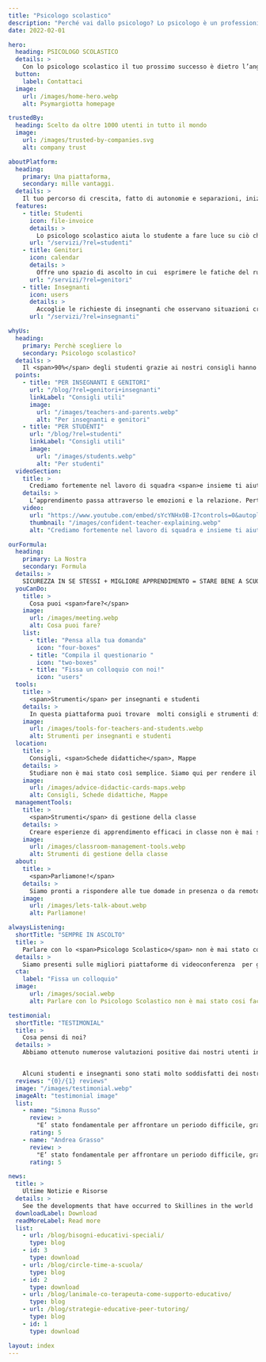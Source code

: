 ```yaml
---
title: "Psicologo scolastico"
description: "Perché vai dallo psicologo? Lo psicologo è un professionista del benessere psicofisico, qualificato nel fornire supporto in presenza o a distanza."
date: 2022-02-01

hero: 
  heading: PSICOLOGO SCOLASTICO
  details: > 
    Con lo psicologo scolastico il tuo prossimo successo è dietro l’angolo
  button:
    label: Contattaci
  image: 
    url: /images/home-hero.webp
    alt: Psymargiotta homepage

trustedBy:
  heading: Scelto da oltre 1000 utenti in tutto il mondo
  image: 
    url: /images/trusted-by-companies.svg
    alt: company trust

aboutPlatform:
  heading:
    primary: Una piattaforma, 
    secondary: mille vantaggi.
  details: >
    Il tuo percorso di crescita, fatto di autonomie e separazioni, inizia proprio nella scuola. Lo psicologo scolastico ti aiuta a gestire al meglio!
  features:
    - title: Studenti
      icon: file-invoice
      details: >
        Lo psicologo scolastico aiuta lo studente a fare luce su ciò che sta vivendo e a costruisce con lui un percorso per stare meglio, affrontando il problema in modo personalizzato
      url: "/servizi/?rel=studenti"
    - title: Genitori
      icon: calendar
      details: >
        Offre uno spazio di ascolto in cui  esprimere le fatiche del ruolo genitoriale e gettare le basi per la creazione di un rapporto di fiducia con la scuola nella crescita dei propri figli.
      url: "/servizi/?rel=genitori"
    - title: Insegnanti
      icon: users
      details: >
        Accoglie le richieste di insegnanti che osservano situazioni critiche o che desiderano un feedback rispetto alla gestione di casi delle loro classi
      url: "/servizi/?rel=insegnanti"

whyUs:
  heading:
    primary: Perchè scegliere lo
    secondary: Psicologo scolastico?
  details: >
    Il <span>90%</span> degli studenti grazie ai nostri consigli hanno risolto i loro problemi scolastici 
  points:
    - title: "PER INSEGNANTI E GENITORI"
      url: "/blog/?rel=genitori+insegnanti"
      linkLabel: "Consigli utili"
      image:
        url: "/images/teachers-and-parents.webp"
        alt: "Per insegnanti e genitori"
    - title: "PER STUDENTI"
      url: "/blog/?rel=studenti"
      linkLabel: "Consigli utili"
      image:
        url: "/images/students.webp"
        alt: "Per studenti"
  videoSection:
    title: >
      Crediamo fortemente nel lavoro di squadra <span>e insieme ti aiuteremo a vincere ogni sfida </span>
    details: >
      L’apprendimento passa attraverso le emozioni e la relazione. Pertanto ti aiuteremo a lavorare sul terreno delle emozioni per migliorare la tua esperienza scolastica.
    video:
      url: "https://www.youtube.com/embed/sYcYNHx0B-I?controls=0&autoplay=1&rel=0&showinfo=0"
      thumbnail: "/images/confident-teacher-explaining.webp"
      alt: "Crediamo fortemente nel lavoro di squadra e insieme ti aiuteremo a vincere ogni sfida "

ourFormula:
  heading:
    primary: La Nostra
    secondary: Formula
  details: >
    SICUREZZA IN SE STESSI + MIGLIORE APPRENDIMENTO = STARE BENE A SCUOLA
  youCanDo:
    title: >
      Cosa puoi <span>fare?</span>
    image:
      url: /images/meeting.webp
      alt: Cosa puoi fare?
    list:
      - title: "Pensa alla tua domanda"
        icon: "four-boxes"
      - title: "Compila il questionario "
        icon: "two-boxes"
      - title: "Fissa un colloquio con noi!"
        icon: "users"
  tools:
    title: >
      <span>Strumenti</span> per insegnanti e studenti
    details: >
      In questa piattaforma puoi trovare  molti consigli e strumenti didattici costruiti per essere distribuiti e utilizzati durante le lezioni.
    image:
      url: /images/tools-for-teachers-and-students.webp
      alt: Strumenti per insegnanti e studenti
  location:
    title: >
      Consigli, <span>Schede didattiche</span>, Mappe 
    details: >
      Studiare non è mai stato così semplice. Siamo qui per rendere il tuo apprendimento divertente e stimolante.
    image:
      url: /images/advice-didactic-cards-maps.webp
      alt: Consigli, Schede didattiche, Mappe
  managementTools:
    title: >
      <span>Strumenti</span> di gestione della classe
    details: >
      Creare esperienze di apprendimento efficaci in classe non è mai stato semplice… oggi più che mai! Lo psicologo scolastico ti aiuta a trovare la strada giusta  per “contribuire” a migliorare il livello di motivazione di ogni studente.
    image:
      url: /images/classroom-management-tools.webp
      alt: Strumenti di gestione della classe
  about:
    title: >
      <span>Parliamone!</span>
    details: >
      Siamo pronti a rispondere alle tue domade in presenza o da remoto, cerchiamo insieme la soluzione al tuo problema.
    image:
      url: /images/lets-talk-about.webp
      alt: Parliamone!

alwaysListening:
  shortTitle: "SEMPRE IN ASCOLTO"
  title: >
    Parlare con lo <span>Psicologo Scolastico</span> non è mai stato cosi facile
  details: >
    Siamo presenti sulle migliori piattaforme di videoconferenza  per garantirti una comunicazione sicura e immediata.
  cta:
    label: "Fissa un colloquio"
  image:
      url: /images/social.webp
      alt: Parlare con lo Psicologo Scolastico non è mai stato cosi facile

testimonial:
  shortTitle: "TESTIMONIAL"
  title: >
    Cosa pensi di noi?
  details: >
    Abbiamo ottenuto numerose valutazioni positive dai nostri utenti in tutto il mondo. 


    Alcuni studenti e insegnanti sono stati molto soddisfatti dei nostri consigli.
  reviews: "{0}/{1} reviews"
  image: "/images/testimonial.webp"
  imageAlt: "testimonial image"
  list:
    - name: "Simona Russo"
      review: >
        "E’ stato fondamentale per affrontare un periodo difficile, grazie alla sua grande competenza, conoscenza ed esperienza professionale."
      rating: 5
    - name: "Andrea Grasso"
      review: >
        "E’ stato fondamentale per affrontare un periodo difficile, grazie alla sua grande competenza, conoscenza ed esperienza professionale."
      rating: 5

news:
  title: >
    Ultime Notizie e Risorse
  details: >
    See the developments that have occurred to Skillines in the world
  downloadLabel: Download
  readMoreLabel: Read more
  list:
    - url: /blog/bisogni-educativi-speciali/
      type: blog
    - id: 3
      type: download
    - url: /blog/circle-time-a-scuola/
      type: blog
    - id: 2
      type: download
    - url: /blog/lanimale-co-terapeuta-come-supporto-educativo/
      type: blog
    - url: /blog/strategie-educative-peer-tutoring/
      type: blog
    - id: 1
      type: download

layout: index
---
```


